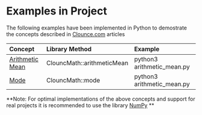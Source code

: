 # Examples in Project

The following examples have been implemented in Python to demostrate the concepts described in [Clounce.com](https://www.clounce.com/) articles

| Concept | Library Method | Example |
|:---------|:----------------|:---------|
| [Arithmetic Mean](http://www.clounce.com/mathematics/arithmetic_mean) | ClouncMath::arithmeticMean | python3 arithmetic_mean.py |
| [Mode](http://www.clounce.com/mathematics/mode) | ClouncMath::mode | python3 arithmetic_mean.py |

**Note: For optimal implementations of the above concepts and support for real projects it is recommended to use the library [NumPy](http://www.numpy.org/) **